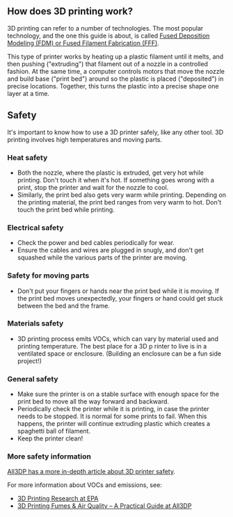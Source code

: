 ## How does 3D printing work?

3D printing can refer to a number of technologies. The most popular technology,
and the one this guide is about, is called
[Fused Deposition Modeling (FDM) or Fused Filament Fabrication (FFF)][wiki-fff].

This type of printer works by heating up a plastic filament until it melts, and
then pushing ("extruding") that filament out of a nozzle in a controlled
fashion. At the same time, a computer controls motors that move the nozzle and
build base ("print bed") around so the plastic is placed ("deposited") in
precise locations. Together, this turns the plastic into a precise shape one
layer at a time.

## Safety

It's important to know how to use a 3D printer safely, like any other tool. 3D
printing involves high temperatures and moving parts.

### Heat safety

* Both the nozzle, where the plastic is extruded, get very hot while printing.
  Don't touch it when it's hot. If something goes wrong with a print, stop the
  printer and wait for the nozzle to cool.
* Similarly, the print bed also gets very warm while printing. Depending on the
  printing material, the print bed ranges from very warm to hot. Don't touch the
  print bed while printing.

### Electrical safety

* Check the power and bed cables periodically for wear.
* Ensure the cables and wires are plugged in snugly, and don't get squashed
  while the various parts of the printer are moving.

### Safety for moving parts

* Don't put your fingers or hands near the print bed while it is moving. If the
  print bed moves unexpectedly, your fingers or hand could get stuck between the
  bed and the frame.

### Materials safety

* 3D printing process emits VOCs, which can vary by material used and printing
  temperature. The best place for a 3D p rinter to live is in a ventilated space
  or enclosure. (Building an enclosure can be a fun side project!)

### General safety

* Make sure the printer is on a stable surface with enough space for the print
  bed to move all the way forward and backward.
* Periodically check the printer while it is printing, in case the printer needs
  to be stopped. It is normal for some prints to fail. When this happens, the
  printer will continue extruding plastic which creates a spaghetti ball of
  filament.
* Keep the printer clean!

### More safety information

[All3DP has a more in-depth article about 3D printer safety][all3dp-printer-safety].

For more information about VOCs and emissions, see:

* [3D Printing Research at EPA][epa-3d-printing-research]
* [3D Printing Fumes & Air Quality – A Practical Guide at All3DP][all3dp-fumes-air-quality]


[all3dp-printer-safety]: https://all3dp.com/2/3d-printing-safety-simply-explained/
[wiki-fff]: https://en.wikipedia.org/wiki/Fused_filament_fabrication
[epa-3d-printing-research]: https://www.epa.gov/chemical-research/3d-printing-research-epa
[all3dp-fumes-air-quality]: https://all3dp.com/1/3d-printing-emissions-air-quality/
